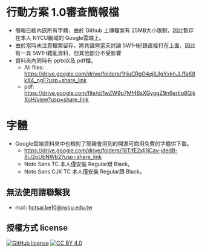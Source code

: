 # 行動方案 1.0審查簡報檔
- 簡報已經內嵌所有字體，由於 Github 上傳檔案有 25MB大小限制，因此暫存在本人 NYCU網域的 Google雲端上。
- 由於當時未注意檔案留存，將共識營當天討論 5W1H紀錄直接打在上面，因此有一頁 5W1H雜亂資料，但其他部分不受影響
- 資料夾內同時有 pptx以及 pdf檔。
  - All files: https://drive.google.com/drive/folders/1hiuCRgO4ejIUlgYxkhJLffaK8kX4_ngF?usp=share_link
  - pdf: https://drive.google.com/file/d/1wZW9p7Mf46sXGyggZ9n6ertiq8QjkXsH/view?usp=share_link
# 字體
- Google雲端資料夾中也檢附了簡報會用到的開源可商用免費的字體供下載。
  - https://drive.google.com/drive/folders/18TifE2xlj1jCav-jdedB-8iJ2pUbNWb2?usp=share_link
  - Noto Sans TC 本人僅安裝 Regular跟 Black。
  - Noto Sans CJK TC 本人僅安裝 Regular跟 Black。
## 無法使用請聯繫我
- mail: hctsai.be10@nycu.edu.tw
## 授權方式 license
[![GitHub license](https://img.shields.io/badge/license-MIT-blue.svg)](https://raw.githubusercontent.com/kkdai/youtube/master/LICENSE)
[![CC BY 4.0](https://img.shields.io/badge/License-CC%20BY%204.0-lightgrey.svg)](http://creativecommons.org/licenses/by/4.0/)
